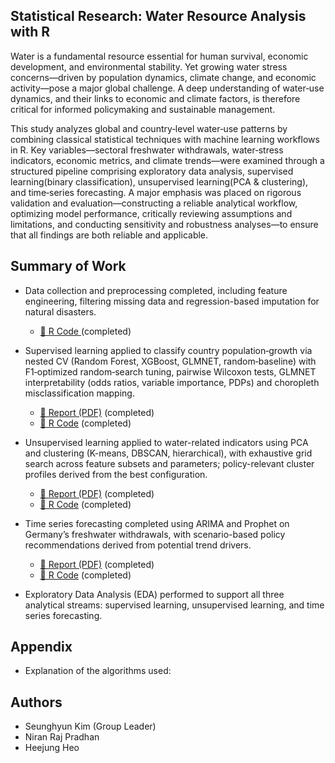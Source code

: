 ## Statistical Research: Water Resource Analysis with R

Water is a fundamental resource essential for human survival, economic development, and environmental stability. Yet growing water stress concerns—driven by population dynamics, climate change, and economic activity—pose a major global challenge. A deep understanding of water‑use dynamics, and their links to economic and climate factors, is therefore critical for informed policymaking and sustainable management.

This study analyzes global and country‑level water‑use patterns by combining classical statistical techniques with machine learning workflows in R. Key variables—sectoral freshwater withdrawals, water‑stress indicators, economic metrics, and climate trends—were examined through a structured pipeline comprising exploratory data analysis, supervised learning(binary classification), unsupervised learning(PCA & clustering), and time‑series forecasting. A major emphasis was placed on rigorous validation and evaluation—constructing a reliable analytical workflow, optimizing model performance, critically reviewing assumptions and limitations, and conducting sensitivity and robustness analyses—to ensure that all findings are both reliable and applicable. 

## Summary of Work

- Data collection and preprocessing completed, including feature engineering, filtering missing data and regression-based imputation for natural disasters.
  - [🧠 R Code ](https://github.com/1798bebe/Statistical-Research-with-R/blob/main/preprocessing/preprocessing.R) (completed)

- Supervised learning applied to classify country population‑growth via nested CV (Random Forest, XGBoost, GLMNET, random‑baseline) with F1‑optimized random‑search tuning, pairwise Wilcoxon tests, GLMNET interpretability (odds ratios, variable importance, PDPs) and choropleth misclassification mapping.
  - [📄 Report (PDF)](https://github.com/1798bebe/Statistical-Research-with-R/blob/main/Supervised%20Learning%20%28Regression%2C%20Classification%29/report_supervised_learning_part2.pdf) (completed)  
  - [🧠 R Code](https://github.com/1798bebe/Statistical-Research-with-R/blob/main/Supervised%20Learning%20%28Regression%2C%20Classification%29/binary%20classification.R) (completed)

  
- Unsupervised learning applied to water-related indicators using PCA and clustering (K-means, DBSCAN, hierarchical), with exhaustive grid search across feature subsets and parameters; policy-relevant cluster profiles derived from the best configuration.
  - [📄 Report (PDF)](https://github.com/1798bebe/Statistical-Research-with-R/blob/main/unsupervised%20learning(PCA%2C%20clustering)/report_unsupervised_learning.pdf) (completed)
  - [🧠 R Code](https://github.com/1798bebe/Statistical-Research-with-R/blob/main/unsupervised%20learning(PCA%2C%20clustering)/unsupervised_learning.R) (completed)

- Time series forecasting completed using ARIMA and Prophet on Germany’s freshwater withdrawals, with scenario-based policy recommendations derived from potential trend drivers.
  - [📄 Report (PDF)](https://github.com/1798bebe/Statistical-Research-with-R/blob/main/time%20series%20forecasting/report_time_series_forecasting.pdf) (completed)
  - [🧠 R Code](https://github.com/1798bebe/Statistical-Research-with-R/blob/main/time%20series%20forecasting/time_series_forecasting.R) (completed)
  
- Exploratory Data Analysis (EDA) performed to support all three analytical streams: supervised learning, unsupervised learning, and time series forecasting.
  
## Appendix 

- Explanation of the algorithms used:

## Authors

- Seunghyun Kim (Group Leader)
- Niran Raj Pradhan
- Heejung Heo
